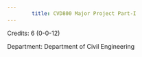 ```yaml
---
        title: CVD800 Major Project Part-I
---
```

Credits: 6 (0-0-12)

Department: Department of Civil Engineering

